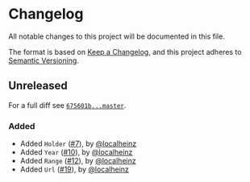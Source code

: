 # Changelog

All notable changes to this project will be documented in this file.

The format is based on [Keep a Changelog](https://keepachangelog.com/en/1.0.0/), and this project adheres to [Semantic Versioning](https://semver.org/spec/v2.0.0.html).

## Unreleased

For a full diff see [`675601b...master`][675601b...master].

### Added

* Added `Holder` ([#7]), by [@localheinz]
* Added `Year` ([#10]), by [@localheinz]
* Added `Range` ([#12]), by [@localheinz]
* Added `Url` ([#19]), by [@localheinz]

[675601b...master]: https://github.com/ergebnis/license/compare/675601b...master

[#7]: https://github.com/ergebnis/license/pull/7
[#10]: https://github.com/ergebnis/license/pull/10
[#12]: https://github.com/ergebnis/license/pull/12
[#19]: https://github.com/ergebnis/license/pull/18

[@localheinz]: https://github.com/localheinz
